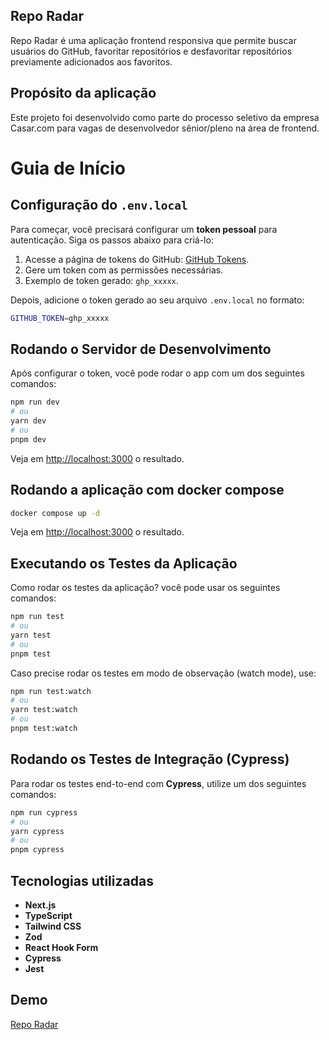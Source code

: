 ## Repo Radar

Repo Radar é uma aplicação frontend responsiva que permite buscar usuários do GitHub, favoritar repositórios e desfavoritar repositórios previamente adicionados aos favoritos.

## Propósito da aplicação

Este projeto foi desenvolvido como parte do processo seletivo da empresa Casar.com para vagas de desenvolvedor sênior/pleno na área de frontend.

# Guia de Início

## Configuração do `.env.local`

Para começar, você precisará configurar um **token pessoal** para autenticação. Siga os passos abaixo para criá-lo:

1. Acesse a página de tokens do GitHub: [GitHub Tokens](https://github.com/settings/tokens).
2. Gere um token com as permissões necessárias.
3. Exemplo de token gerado: `ghp_xxxxx`.

Depois, adicione o token gerado ao seu arquivo `.env.local` no formato:

```bash
GITHUB_TOKEN=ghp_xxxxx
```

## Rodando o Servidor de Desenvolvimento

Após configurar o token, você pode rodar o app com um dos seguintes comandos:

```bash
npm run dev
# ou
yarn dev
# ou
pnpm dev
```

Veja em [http://localhost:3000](http://localhost:3000) o resultado.

## Rodando a aplicação com docker compose

```bash
docker compose up -d
```

Veja em [http://localhost:3000](http://localhost:3000) o resultado.

## Executando os Testes da Aplicação

Como rodar os testes da aplicação? você pode usar os seguintes comandos:

```bash
npm run test
# ou
yarn test
# ou
pnpm test
```

Caso precise rodar os testes em modo de observação (watch mode), use:

```bash
npm run test:watch
# ou
yarn test:watch
# ou
pnpm test:watch
```

## Rodando os Testes de Integração (Cypress)

Para rodar os testes end-to-end com **Cypress**, utilize um dos seguintes comandos:

```bash
npm run cypress
# ou
yarn cypress
# ou
pnpm cypress
```

## Tecnologias utilizadas

- **Next.js**
- **TypeScript**
- **Tailwind CSS**
- **Zod**
- **React Hook Form**
- **Cypress**
- **Jest**

## Demo

[Repo Radar](https://casar-biav1ibyf-rodrigo-barbosa-limas-projects.vercel.app/)
